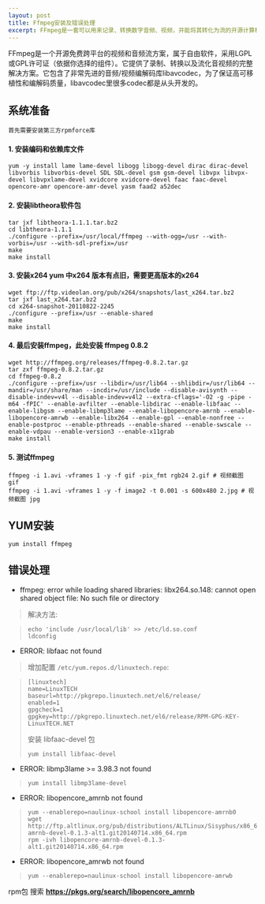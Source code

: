 ```yaml
---
layout: post
title: Ffmpeg安装及错误处理
excerpt: FFmpeg是一套可以用来记录、转换数字音频、视频，并能将其转化为流的开源计算机程序。
---
```

FFmpeg是一个开源免费跨平台的视频和音频流方案，属于自由软件，采用LGPL或GPL许可证（依据你选择的组件）。它提供了录制、转换以及流化音视频的完整解决方案。它包含了非常先进的音频/视频编解码库libavcodec，为了保证高可移植性和编解码质量，libavcodec里很多codec都是从头开发的。

系统准备
---

`首先需要安装第三方rpmforce库`

#### 1. 安装编码和依赖库文件

```
yum -y install lame lame-devel libogg libogg-devel dirac dirac-devel libvorbis libvorbis-devel SDL SDL-devel gsm gsm-devel libvpx libvpx-devel libvpxlame-devel xvidcore xvidcore-devel faac faac-devel opencore-amr opencore-amr-devel yasm faad2 a52dec  
```
#### 2. 安装libtheora软件包

```
tar jxf libtheora-1.1.1.tar.bz2  
cd libtheora-1.1.1 
./configure --prefix=/usr/local/ffmpeg --with-ogg=/usr --with-vorbis=/usr --with-sdl-prefix=/usr
make
make install

```

#### 3. 安装x264 yum 中x264 版本有点旧，需要更高版本的x264

```
wget ftp://ftp.videolan.org/pub/x264/snapshots/last_x264.tar.bz2  
tar jxf last_x264.tar.bz2   
cd x264-snapshot-20110822-2245  
./configure --prefix=/usr --enable-shared   
make  
make install
```
#### 4. 最后安装ffmpeg，此处安装 ffmpeg 0.8.2

```
wget http://ffmpeg.org/releases/ffmpeg-0.8.2.tar.gz  
tar zxf ffmpeg-0.8.2.tar.gz  
cd ffmpeg-0.8.2   
./configure --prefix=/usr --libdir=/usr/lib64 --shlibdir=/usr/lib64 --mandir=/usr/share/man --incdir=/usr/include --disable-avisynth --disable-indev=v4l --disable-indev=v4l2 --extra-cflags='-O2 -g -pipe -m64 -fPIC' --enable-avfilter --enable-libdirac --enable-libfaac --enable-libgsm --enable-libmp3lame --enable-libopencore-amrnb --enable-libopencore-amrwb --enable-libx264 --enable-gpl --enable-nonfree --enable-postproc --enable-pthreads --enable-shared --enable-swscale --enable-vdpau --enable-version3 --enable-x11grab  
make install
```

#### 5. 测试ffmpeg

```
ffmpeg -i 1.avi -vframes 1 -y -f gif -pix_fmt rgb24 2.gif # 视频截图 gif  
ffmpeg -i 1.avi -vframes 1 -y -f image2 -t 0.001 -s 600x480 2.jpg # 视频截图 jpg  

```

YUM安装
---

```
yum install ffmpeg
```

错误处理
---

- ffmpeg: error while loading shared libraries: libx264.so.148: cannot open shared object file: No such file or directory

> 解决方法:

> ```
> echo 'include /usr/local/lib' >> /etc/ld.so.conf
> ldconfig
> ```

- ERROR: libfaac not found

> 增加配置 `/etc/yum.repos.d/linuxtech.repo`:

> ```
> [linuxtech]
> name=LinuxTECH
> baseurl=http://pkgrepo.linuxtech.net/el6/release/
> enabled=1
> gpgcheck=1
> gpgkey=http://pkgrepo.linuxtech.net/el6/release/RPM-GPG-KEY-LinuxTECH.NET
> ```
> 
> 安装 libfaac-devel 包
> 
> ```
> yum install libfaac-devel
> ```

- ERROR: libmp3lame >= 3.98.3 not found

> ```
> yum install libmp3lame-devel
> ```

- ERROR: libopencore_amrnb not found

> ```
> yum --enablerepo=naulinux-school install libopencore-amrnb0
> wget http://ftp.altlinux.org/pub/distributions/ALTLinux/Sisyphus/x86_64/RPMS.classic/libopencore-amrnb-devel-0.1.3-alt1.git20140714.x86_64.rpm
> rpm -ivh libopencore-amrnb-devel-0.1.3-alt1.git20140714.x86_64.rpm
> ```

- ERROR: libopencore_amrwb not found

> ```
> yum --enablerepo=naulinux-school install libopencore-amrwb
> ```





rpm包 搜索 **https://pkgs.org/search/libopencore_amrnb**
